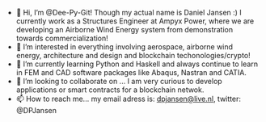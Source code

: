 - 👋 Hi, I’m @Dee-Py-Git! Though my actual name is Daniel Jansen :) I currently work as a Structures Engineer at Ampyx Power, where we are developing an Airborne Wind Energy system from demonstration towards commercialization!   
- 👀 I’m interested in everything involving aerospace, airborne wind energy, architecture and design and blockchain techonologies/crypto!
- 🌱 I’m currently learning Python and Haskell and always continue to learn in FEM and CAD software packages like Abaqus, Nastran and CATIA.
- 💞️ I’m looking to collaborate on ... I am very curious to develop applications or smart contracts for a blockchain netwok. 
- 📫 How to reach me... my email adress is: dpjansen@live.nl, twitter: @DPJansen  

<!---
Dee-Py-Git/Dee-Py-Git is a ✨ special ✨ repository because its `README.md` (this file) appears on your GitHub profile.
You can click the Preview link to take a look at your changes.
--->
